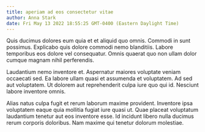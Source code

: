 ```yaml
---
title: aperiam ad eos consectetur vitae
author: Anna Stark
date: Fri May 13 2022 18:55:25 GMT-0400 (Eastern Daylight Time)
---
```

Quis ducimus dolores eum quia et et aliquid quo omnis. Commodi in sunt possimus. Explicabo quis dolore commodi nemo blanditiis. Labore temporibus eos dolore vel consequatur. Omnis quaerat quo non ullam dolor cumque magnam nihil perferendis.

 Laudantium nemo inventore et. Aspernatur maiores voluptate veniam occaecati sed. Ea labore ullam quasi et assumenda et voluptatem. Ad sed aut voluptatem. Ut dolorem aut reprehenderit culpa iure quo qui id. Nesciunt labore inventore omnis.

 Alias natus culpa fugit et rerum laborum maxime provident. Inventore ipsa voluptatem eaque quia mollitia fugiat iure quasi ut. Quae placeat voluptatum laudantium tenetur aut eos inventore esse. Id incidunt libero nulla ducimus rerum corporis doloribus. Nam maxime qui tenetur dolorum molestiae.